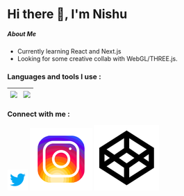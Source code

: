 # Hi there :wave:, I'm Nishu
##### **About Me**
* Currently learning React and Next.js
* Looking for some creative collab with WebGL/THREE.js.

### Languages and tools I use :


|<a src="https://github.com/nishu-murmu/github-readme-stats"><img align="center" src="https://github-readme-stats.vercel.app/api?username=nishu-murmu&show_icons=true&theme=gruvbox&hide_border=true"></a>|<a src="https://github.com/nishu-murmu/github-readme-stats"><img align="center" src="https://github-readme-stats.vercel.app/api/top-langs/?username=nishu-murmu&langs_count=8&layout=compact&hide_border=true&theme=gruvbox"></a>
|--------------|-------------|

### Connect with me :
<img style="font-size:25px" src="https://github.com/nishu-murmu/nishu-murmu/blob/main/images/icons8-twitter-48.png"> <img style="font-size:25px" src="https://github.com/nishu-murmu/nishu-murmu/blob/main/images/icons8-instagram-144.png"> <img style="font-size:25px" src="https://github.com/nishu-murmu/nishu-murmu/blob/main/images/icons8-codepen-150.png">


